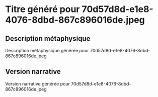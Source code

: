 # Titre généré pour 70d57d8d-e1e8-4076-8dbd-867c896016de.jpeg

## Description métaphysique
Description métaphysique générée pour 70d57d8d-e1e8-4076-8dbd-867c896016de.jpeg

## Version narrative
Version narrative générée pour 70d57d8d-e1e8-4076-8dbd-867c896016de.jpeg
